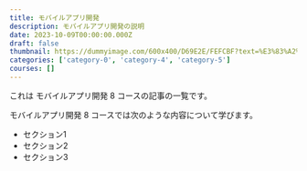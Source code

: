 ```yaml
---
title: モバイルアプリ開発
description: モバイルアプリ開発の説明
date: 2023-10-09T00:00:00.000Z
draft: false
thumbnail: https://dummyimage.com/600x400/D69E2E/FEFCBF?text=%E3%83%A2%E3%83%90%E3%82%A4%E3%83%AB%E3%82%A2%E3%83%97%E3%83%AA%E9%96%8B%E7%99%BA
categories: ['category-0', 'category-4', 'category-5']
courses: []
---
```


これは モバイルアプリ開発 8 コースの記事の一覧です。

  モバイルアプリ開発 8 コースでは次のような内容について学びます。

  - セクション1
  - セクション2
  - セクション3